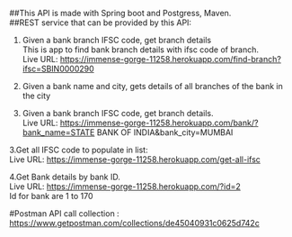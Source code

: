 ##This API is made with Spring boot and Postgress, Maven.<br />
##REST service that can be provided by this API:<br />
1. Given a bank branch IFSC code, get branch details<br />
This is app to find bank branch details with ifsc code of branch.<br />
Live URL: https://immense-gorge-11258.herokuapp.com/find-branch?ifsc=SBIN0000290<br />


2. Given a bank name and city, gets details of all branches of the bank in the city<br />
1. Given a bank branch IFSC code, get branch details.<br />
Live URL: https://immense-gorge-11258.herokuapp.com/bank/?bank_name=STATE BANK OF INDIA&bank_city=MUMBAI<br />

3.Get all IFSC code to populate in list:<br />
Live URL: https://immense-gorge-11258.herokuapp.com/get-all-ifsc <br />

4.Get Bank details by bank ID.<br />
Live URL: https://immense-gorge-11258.herokuapp.com/?id=2 <br /> 
Id for bank are 1 to 170 <br /> 


#Postman API call collection :<br />
https://www.getpostman.com/collections/de45040931c0625d742c <br />

